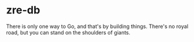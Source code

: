 # zre-db

There is only one way to Go, and that's by building things. There's no royal road, but you can stand on
the shoulders of giants. 

